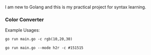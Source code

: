 I am new to Golang and this is my practical project for syntax learning.

### **Color Converter**

Example Usages: 

````markdown
go run main.go -c rgb(10,20,30)
````

````markdown
go run main.go --mode h2r -c #151515
````






